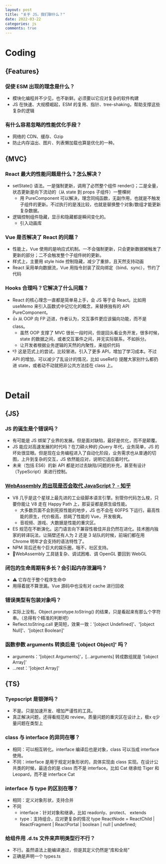 ```yaml
---
layout: post
title: "关于 JS，我们聊什么？"
date: 2022-03-22
categories: js
comments: true
---
```




# Coding

## {Features}
### 促使 ESM 出现的理念是什么？
* 模块化编程并不少见，也不新鲜。必须要以它应对复杂的软件构建
* JS 在快速、大规模崛起，ESM 的复用、指针、tree-shaking，帮助支撑这些复杂的逻辑



### 有什么容易忽略的性能优化手段？

* 网络的 CDN、缓存、Gzip
* 防止内存溢出、图片、列表懒加载也算是优化的一种。



## {MVC}

### React 最大的性能问题是什么？怎么解决？
* setState() 语法。一是强制更新，调用了必然整个组件 render()；二是全量，状态更新是向下流动的（从 state 到 props 子组件）一整棵树
   * 用 PureComponent 可以解决，理念同纯函数，无副作用，也就是不触发子组件的更新。不过执行的是浅比较，也就是替换整个对象/数组才能更新复杂数据。
* 逻辑控制组件隐藏，显示和隐藏都是瞬间变化的。
   * 引入动画库



### Vue 是否解决了 React 的问题？
* 性能上，Vue 使用的是响应式机制。一不会强制更新，只会更新数据被触发了更新的部分；二不会触发整个子组件树的更新。
* 样式上，主要用 style hide 控制隐藏，减少了重排，且天然支持动画
* React 采用单向数据流，Vue 用指令封装了双向绑定（bind、sync），节约了代码





### Hooks 合理吗？它解决了什么问题？

* React 的核心理念一直都是简单易上手，会 JS 等于会 React。比如用 useMemo 来引入函数式中记忆化的概念，来替换独有的 API PureComponent。
* 👍 从 OOP 向 FP 迈进，作者认为，交互事件更应该偏向功能，而不是 class。
    * 虽然 OOP 支撑了 MVC 很长一段时间，但是回头看业务开发，很多时候，state 的数据之间，或者交互事件之间，并无实际联系，不如拆分。
    * 让开发者根据业务逻辑的天然的内聚性，来组织代码
* 👎 这是范式上的尝试，比较冒进。引入了更多 API，增加了学习成本。不过 API 的增加，可以减少了乱设计的情况，比如 useRef() 提醒大家别什么都扔进 state，或者动不动就把非公共方法挂在 class 上。







<br/>

# Detail
## {JS}
### JS 的诞生是个错误吗？
   * 有可能是 JS 绑架了业界的发展。但是面对缺陷，最好是优化，而不是颠覆。
   * JS 能应对高速发展的时代吗？在刀耕火种的 jQuery 年代，业务简单，JS 的坏处很显眼。但是现在业务编程进入了自动化阶段，业务需求也从普通的切图，上升到复杂的交互，JS 依然能应对，说明它适应着时代。
   * 未来（包括 ES6）的新 API 都是对过去缺陷/问题的补充，甚至有设计（TypeScript）来进行控制。



### [WebAssembly 的出现是否会取代 JavaScript？ - 知乎](https://www.zhihu.com/question/322007706/answer/741764049)
   * V8 几乎是这个星球上最先进的工业级脚本语言引擎。别管你代码怎么梭，只要你能让 V8 走在 Happy Path 上，那妥妥都是原生级性能。
      * 大多数页面不会到死抠性能的地步，JS 也不会在 60FPS 下运行。最高性能的原生，代价极高，损耗了性能的 Vue，开发极爽。
      * 音视频、游戏、大数据是性能的重灾区。
   * ES 规范在不断演化。这门语言向下兼容性极佳并且仍然在进化。技术圈内独家的转译玩法，让隔壁还有人为 2 还是 3 站队的时候，前端们都在用 Chrome 明年才会支持的语法特性了。
   * NPM 背后还有个巨大的娱乐圈，哦不，社区支持。
   * 🐞WebAssembly 工具链复杂、调试困难、调 OpenGL 要回到 WebGL



### 闭包的生命周期有多长？会引起内存泄漏吗？
* ⚠️ 它存在于整个程序生命中
* 用得着就不算泄漏。Vue 源码中也没有对 cache 进行回收



### 错误类型有包装对象吗？
* 实际上没有。Object.prorotype.toString() 的结果，只是看起来有那么个字符串。（总得有个精准的判断吧）
* Reflect.toString.call 更简短，效果一致：'\[object Undefined\]'、'\[object Null\]'、'\[object Boolean\]'



### 函数参数 arguments 转换后是 '\[object Object\]' 吗？
* arguments：'\[object Arguments\]'，\[…arguments\] 转成数组就是  '\[object Array\]'
* …rest：'\[object Array\]'





## {TS}
### Tyepscript 是银弹吗？
* 不是。只是加速开发、增加严谨性的工具。
* 真正解决问题，还得看规范和 review。质量问题的重灾区在设计上，极x q少量问题在类型上



### class 与 interface 的异同在哪？
   * 相同：可以相互转化。interface 编译后也是对象，class 可以当成 interface 使用。
   * 不同：interface 是用于规定对象形状的，具体实现由 class 实现。在设计公共类的时候，最适合的是 class 而不是 interface。比如 Cat 继承给 Tiger 和 Leopard，而不是 interface Cat



### interface 与 type 的区别在哪？

* 相同：定义对象形状，支持合并
* 不同
   * interface：针对对象和继承，比如 readonly、protect、 extends
   * type：支持组合，应对更复杂的情况 type ReactNode = ReactChild | ReactFragment | ReactPortal | boolean | null | undefined;



### 给组件用 .d.ts 文件来声明类型行不行？

* 不行。虽然语法上能编译通过，但是其定义仍然是“库和全局”
* 正确是声明一个 types.ts




